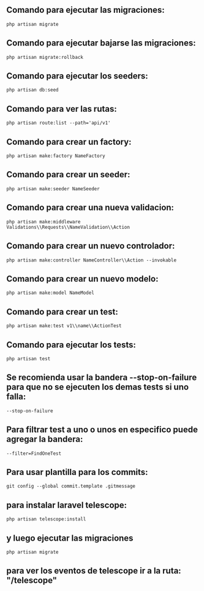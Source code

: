 ## Comando para ejecutar las migraciones:
    php artisan migrate

## Comando para ejecutar bajarse las migraciones:
    php artisan migrate:rollback

## Comando para ejecutar los seeders:
    php artisan db:seed

## Comando para ver las rutas:
    php artisan route:list --path='api/v1'

## Comando para crear un factory:
    php artisan make:factory NameFactory
    
## Comando para crear un seeder:
    php artisan make:seeder NameSeeder
    
## Comando para crear una nueva validacion:
    php artisan make:middleware Validations\\Requests\\NameValidation\\Action

## Comando para crear un nuevo controlador:
    php artisan make:controller NameController\\Action --invokable

## Comando para crear un nuevo modelo:
    php artisan make:model NameModel

## Comando para crear un test:
    php artisan make:test v1\\name\\ActionTest

## Comando para ejecutar los tests:
    php artisan test 
## Se recomienda usar la bandera --stop-on-failure para que no se ejecuten los demas tests si uno falla:
    --stop-on-failure
## Para filtrar test a uno o unos en especifico puede agregar la bandera:
    --filter=FindOneTest

## Para usar plantilla para los commits:
    git config --global commit.template .gitmessage

## para instalar laravel telescope:
    php artisan telescope:install

## y luego ejecutar las migraciones
    php artisan migrate

## para ver los eventos de telescope ir a la ruta: "/telescope"
